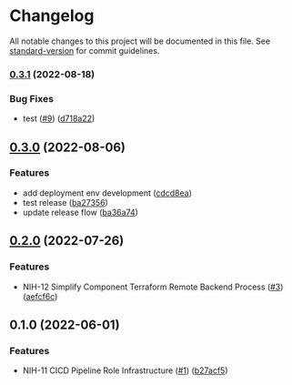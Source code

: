# Changelog

All notable changes to this project will be documented in this file. See [standard-version](https://github.com/conventional-changelog/standard-version) for commit guidelines.

### [0.3.1](https://github.com/devhalos/nihil-infra/compare/v0.3.0...v0.3.1) (2022-08-18)


### Bug Fixes

* test ([#9](https://github.com/devhalos/nihil-infra/issues/9)) ([d718a22](https://github.com/devhalos/nihil-infra/commit/d718a226cda8328cd64c46602973c645fbdbb242))

## [0.3.0](https://github.com/devhalos/nihil-infra/compare/v0.2.0...v0.3.0) (2022-08-06)


### Features

* add deployment env development ([cdcd8ea](https://github.com/devhalos/nihil-infra/commit/cdcd8ea20277cd0117808ba5a484a0876fee62bf))
* test release ([ba27356](https://github.com/devhalos/nihil-infra/commit/ba273567c3dccf7cda465010b4d0bed8ac725b8d))
* update release flow ([ba36a74](https://github.com/devhalos/nihil-infra/commit/ba36a749365cdf1c99a192e2f3419a14c66f2188))

## [0.2.0](https://github.com/devhalos/nihil-remote-backend-state-infra/compare/v0.1.0...v0.2.0) (2022-07-26)


### Features

* NIH-12 Simplify Component Terraform Remote Backend Process ([#3](https://github.com/devhalos/nihil-remote-backend-state-infra/issues/3)) ([aefcf6c](https://github.com/devhalos/nihil-remote-backend-state-infra/commit/aefcf6cebb46d23705cdb4281a527a72eb12edb3))

## 0.1.0 (2022-06-01)


### Features

* NIH-11 CICD Pipeline Role Infrastructure ([#1](https://github.com/devhalos/nihil-remote-backend-state-infra/issues/1)) ([b27acf5](https://github.com/devhalos/nihil-remote-backend-state-infra/commit/b27acf5a28146ceaea48cab2c8f02a13e206fe0c))

